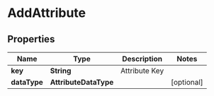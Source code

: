 

# AddAttribute


## Properties

| Name | Type | Description | Notes |
|------------ | ------------- | ------------- | -------------|
|**key** | **String** | Attribute Key |  |
|**dataType** | **AttributeDataType** |  |  [optional] |



